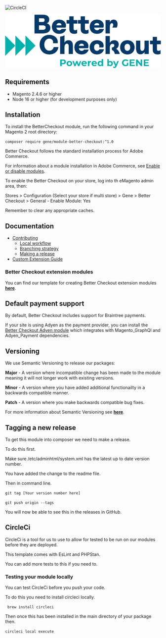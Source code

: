![CircleCI](https://dl.circleci.com/status-badge/img/gh/genecommerce/module-better-checkout/tree/main.svg?style=svg&circle-token=244e88ea8c8c2c317e9fbe475efabdce9b01281e)

![Better Checkout Powered by GENE](./assets/logo.svg)

## Requirements

- Magento 2.4.6 or higher
- Node 16 or higher (for development purposes only)

## Installation

To install the BetterCheckout module, run the following command in your Magento 2 root directory:

``` composer require gene/module-better-checkout:^1.0 ```

Better Checkout follows the standard installation process for Adobe Commerce.

For information about a module installation in Adobe Commerce, see [Enable or disable modules](https://experienceleague.adobe.com/en/docs/commerce-operations/installation-guide/tutorials/manage-modules).

To enable the Better Checkout on your store, log into th eMagento admin area, then:

Stores > Configuration (Select your store if multi store) > Gene > Better Checkout > General - Enable Module: Yes

Remember to clear any appropriate caches.

## Documentation

- [Contributing](.github/CONTRIBUTING.md)
    - [Local workflow](.github/CONTRIBUTING.md#local-workflow)
    - [Branching strategy](.github/CONTRIBUTING.md#branching-strategy)
    - [Making a release](.github/CONTRIBUTING.md#making-a-release)
- [Custom Extension Guide](docs/Extensions.md)

### Better Checkout extension modules

You can find our template for creating Better Checkout extension modules **[here](https://github.com/genecommerce/better-checkout-new-module-template)**.

## Default payment support

By default, Better Checkout includes support for Braintree payments. 

If your site is using Adyen as the payment provider, you can install the  [Better Checkout Adyen module](https://github.com/genecommerce/module-better-checkout-adyen) 
which integrates with Magento_GraphQl and Adyen_Payment dependencies.

## Versioning

We use Semantic Versioning to release our packages:

**Major** - A version where incompatible change has been made to the module meaning it will not longer work with existing versions.

**Minor** - A version where you have added additional functionailty in a backwards compatible manner.

**Patch** - A version where you make backwards compatible bug fixes.

For more information about Semantic Versioning see **[here](https://semver.org/)**.

## Tagging a new release
To get this module into composer we need to make a release.

To do this first.

Make sure /etc/adminhtml/system.xml has the latest up to date version number.

You have added the change to the readme file. 
  
Then in command line.

```git tag [Your version number here]```

```git push origin --tags```

You will now be able to see this in the releases in GitHub.

## CircleCi

CircleCi is a tool for us to use to allow for tested to be run on our modules before they are deployed.

This template comes with EsLint and PHPStan.

You can add more tests to this if you need to.


### Testing your module locally

You can test CircleCi before you push your code.

To do this you need to install circleci locally.

``` brew install circleci```

Then once this has been installed in the main directory of your package then.

```circleci local execute```